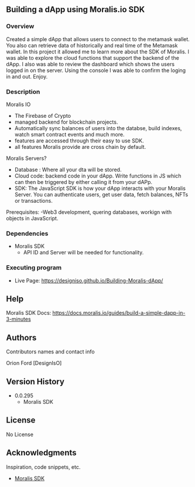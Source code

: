 ## Building a dApp using Moralis.io SDK

### Overview

Created a simple dApp that allows users to connect to the metamask wallet. You also can retrieve data of historically and real time of the Metamask wallet. In this project it allowed me to learn more about the SDK of Moralis. I was able to explore the cloud functions that support the backend of the dApp. I also was able to review the dashboard which shows the users logged in on the server. Using the console I was able to confirm the loging in and out. Enjoy.

### Description

Moralis IO

- The Firebase of Crypto
- managed backend for blockchain projects.
- Automatically sync balances of users into the databse, build indexes, watch smart contract events and much more. 
- features are accessed through their easy to use SDK.
- all features Moralis provide are cross chain by default. 

Moralis Servers?
- Database : Where all your dta will be stored.
- Cloud code: backend code in your dApp. Write functions in JS which can then be triggered by either calling it from your dAPp.
- SDK: The JavaScript SDK is how your dApp interacts with your Moralis Server. You can authenticate users, get user data, fetch balances, NFTs or transactions.

Prerequisites:
-Web3 development, quering databases, workign with objects in JavaScript.


### Dependencies

* Moralis SDK
   - API ID and Server will be needed for functionality.

### Executing program

* Live Page: https://designiso.github.io/Building-Moralis-dApp/

## Help

Moralis SDK Docs: https://docs.moralis.io/guides/build-a-simple-dapp-in-3-minutes

## Authors

Contributors names and contact info

Orion Ford 
[DesignIsO]

## Version History

* 0.0.295
    * Moralis SDK 
    

## License

No License

## Acknowledgments

Inspiration, code snippets, etc.
* [Moralis SDK ](https://moralis.io)

